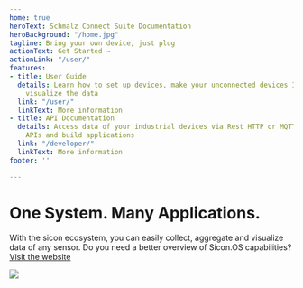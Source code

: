 ```yaml
---
home: true
heroText: Schmalz Connect Suite Documentation
heroBackground: "/home.jpg"
tagline: Bring your own device, just plug
actionText: Get Started →
actionLink: "/user/"
features:
- title: User Guide
  details: Learn how to set up devices, make your unconnected devices IoT ready and
    visualize the data
  link: "/user/"
  linkText: More information
- title: API Documentation
  details: Access data of your industrial devices via Rest HTTP or MQTT/WebSocket
    APIs and build applications
  link: "/developer/"
  linkText: More information
footer: ''

---
```

# One System. Many Applications.

With the sicon ecosystem, you can easily collect, aggregate and visualize data of any sensor.
Do you need a better overview of Sicon.OS capabilities? [Visit the website](https://gps-sttutgart.de)

![](/access.jpg)